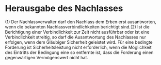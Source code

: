 # Herausgabe des Nachlasses

(1) Der Nachlassverwalter darf den Nachlass dem Erben erst ausantworten, wenn die bekannten Nachlassverbindlichkeiten berichtigt sind.(2) Ist die Berichtigung einer Verbindlichkeit zur Zeit nicht ausführbar oder ist eine Verbindlichkeit streitig, so darf die Ausantwortung des Nachlasses nur erfolgen, wenn dem Gläubiger Sicherheit geleistet wird. Für eine bedingte Forderung ist Sicherheitsleistung nicht erforderlich, wenn die Möglichkeit des Eintritts der Bedingung eine so entfernte ist, dass die Forderung einen gegenwärtigen Vermögenswert nicht hat. 

